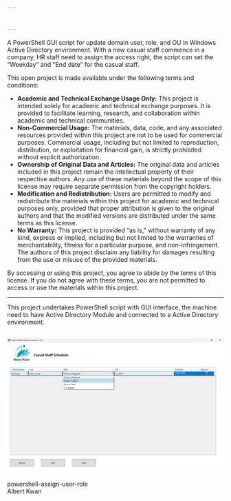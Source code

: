 ```yaml
---


---
```


<p>A PowerShell GUI script for update domain user, role, and OU in Windows Active Directory environment. With a new casual staff commence in a company, HR staff need to assign the access right, the script can set the “Weekday” and “End date” for the casual staff.</p>
<p>This open project is made available under the following terms and conditions:</p>
<ul>
<li><strong>Academic and Technical Exchange Usage Only:</strong>  This project is intended solely for academic and technical exchange purposes. It is provided to facilitate learning, research, and collaboration within academic and technical communities.</li>
<li><strong>Non-Commercial Usage:</strong>  The materials, data, code, and any associated resources provided within this project are not to be used for commercial purposes. Commercial usage, including but not limited to reproduction, distribution, or exploitation for financial gain, is strictly prohibited without explicit authorization.</li>
<li><strong>Ownership of Original Data and Articles:</strong>  The original data and articles included in this project remain the intellectual property of their respective authors. Any use of these materials beyond the scope of this license may require separate permission from the copyright holders.</li>
<li><strong>Modification and Redistribution:</strong>  Users are permitted to modify and redistribute the materials within this project for academic and technical purposes only, provided that proper attribution is given to the original authors and that the modified versions are distributed under the same terms as this license.</li>
<li><strong>No Warranty:</strong>  This project is provided “as is,” without warranty of any kind, express or implied, including but not limited to the warranties of merchantability, fitness for a particular purpose, and non-infringement. The authors of this project disclaim any liability for damages resulting from the use or misuse of the provided materials.</li>
</ul>
<p>By accessing or using this project, you agree to abide by the terms of this license. If you do not agree with these terms, you are not permitted to access or use the materials within this project.</p>
<hr>
<p>This project undertakes PowerShell script with GUI interface, the machine need to have Active Directory Module and connected to a Active Directory environment.</p>
<h2 id="section"><img src="https://github.com/albert-projects/powershell-assign-user-role/blob/master/screenshot.png" alt="Screenshot"></h2>
<p>powershell-assign-user-role<br>
Albert Kwan</p>

